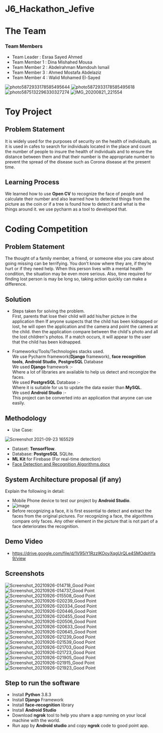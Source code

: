 # J6_Hackathon_Jefive

# The Team
### Team Members
* Team Leader : Esraa Sayed Ahmed
* Team Member 1 : Dina Mishahed Mousa
* Team Member 2 : Abdelrahman Mamdouh Ismail
* Team Member 3 : Ahmed Mostafa Abdelaziz
* Team Member 4 : Walid Mohamed El-Sayed

![photo5872933178585495644](https://user-images.githubusercontent.com/63111171/131846559-e5a3bbf8-69c1-4bff-b1dd-2e18ef862892.jpg )
![photo5872933178585495618](https://user-images.githubusercontent.com/63111171/131846564-635999dc-df73-4a47-a571-76e5fdc2a082.jpg)
![photo5875132296330327274](https://user-images.githubusercontent.com/63111171/131846565-5ea4b10e-fbec-4ecc-9fc9-cefe2ddf29d1.jpg)
![IMG_20200821_221554](https://user-images.githubusercontent.com/63111171/131846567-81d8b676-3200-4d3b-abba-351e9a5fbd8e.jpg)

# Toy Project
## Problem Statement
It is widely used for the purposes of security on the health of individuals, as it is used in cafes to search for individuals located in the place and count the number of people to insure the health of individuals and to ensure the distance between them and that their number is the appropriate number to prevent the spread of the disease such as Corona disease at the present time.
## Learning Process
We learned how to use <b>Open CV</b> to recognize the face of people and calculate their number  and also learned how to detected things from the picture as the coin or if a tree is found how to detect it and what is the things around it. we use pycharm as a tool to developed that.
 
# Coding Competition
## Problem Statement
The thought of a family member, a friend, or someone else you care about going missing can be terrifying. You don’t know where they are, if they’re hurt or if they need help. When this person lives with a mental health condition, the situation may be even more serious. Also, time required for finding lost person is may be long so, taking action quickly can make a difference.

## Solution
* Steps taken for solving the problem.
<br>First, parents that lose their child will add his/her picture in the application
then If anyone suspects that the child has been kidnapped or lost, he will open the application and the camera and point the camera at the child.
then the application compare between the child's photo and all the lost children's photos. If a match occurs, it will appear to the user that the child has been kidnapped.</br>

* Frameworks/Tools/Technologies stacks used.
<br>We use Pycharm framework(<b>Django</b> framework), <b>face recognition tools</b>, <b>Android Studio</b>, <b>PostgreSQL</b> Database</br>
We used <b>Django</b>  framework :-<br>
Where a lot of libraries are available to help us detect and recongize the faces.<br>
We used <b>PostgreSQL</b> Database :-<br>
Where it is suitable for us to update the data easier than <b>MySQL</b>.<br>
We used <b>Android Studio</b> :-<br>
This project can be converted into an application that anyone can use easily.

## Methodology 
  * Use Case:
 
  ![Screenshot 2021-09-23 165529](https://user-images.githubusercontent.com/63111171/134538337-3451c5cb-f019-4b5e-9f38-5e9d975a4f6a.png)
  * Dataset: <b>TensorFlow</b>.
  * Database: <b>PostgreSQL</b> SQLite.
  * <b>ML Kit</b> for Firebase (For real-time detection)
  * [Face Detection and Recognition Algorithms.docx](https://github.com/abdelrhman-mamdouh/J6_Hackathon_Jefive/files/7219037/Face.Detection.and.Recognition.Algorithms.docx)


## System Architecture proposal (if any)
Explain the following in detail:
  * Mobile Phone device to test our project by <b>Android Studio</b>.
  * ![image](https://user-images.githubusercontent.com/63111171/134538831-76884e8e-fd1b-4ea3-b59b-e95fd5cc43df.png)
  * Before recognizing a face, it is first essential to detect and extract the faces from the original pictures. For recognizing a face, the algorithms compare only faces. Any       other element in the picture that is not part of a face deteriorates the recognition. 


## Demo Video
* https://drive.google.com/file/d/1V95iY1RzzIKOoyXqgUrQLe4SMOdphYa9/view

## Screenshots
![Screenshot_20210926-014718_Good Point](https://user-images.githubusercontent.com/63111171/134789100-9c32fcd6-00a8-4ad8-a47e-09eb638842b7.jpg)
![Screenshot_20210926-014737_Good Point](https://user-images.githubusercontent.com/63111171/134789101-c31f7cf4-4113-40b2-9c28-40ada65c0661.jpg)
![Screenshot_20210926-015508_Good Point](https://user-images.githubusercontent.com/63111171/134789102-c685bb38-4484-4543-afbf-e169387a00fe.jpg)
![Screenshot_20210926-020239_Good Point](https://user-images.githubusercontent.com/63111171/134789103-ac5271ed-bb24-4629-986d-f71e5a25bf87.jpg)
![Screenshot_20210926-020334_Good Point](https://user-images.githubusercontent.com/63111171/134789105-caf3fadd-6206-40e3-80d5-66142266ad81.jpg)
![Screenshot_20210926-020446_Good Point](https://user-images.githubusercontent.com/63111171/134789106-0854d0ff-a798-45cf-a2fe-6e1ad52062ec.jpg)
![Screenshot_20210926-020455_Good Point](https://user-images.githubusercontent.com/63111171/134789110-a40b32a9-bd97-4c78-a9cd-88270eb9320d.jpg)
![Screenshot_20210926-020506_Good Point](https://user-images.githubusercontent.com/63111171/134789112-6384f963-d786-49bd-87f3-699bfb7ef6ac.jpg)
![Screenshot_20210926-020633_Good Point](https://user-images.githubusercontent.com/63111171/134789113-f19ba47e-c012-4603-9a8b-58b4b6699ab0.jpg)
![Screenshot_20210926-020645_Good Point](https://user-images.githubusercontent.com/63111171/134789116-b66d4462-6b08-490e-b3de-0e8a91848274.jpg)
![Screenshot_20210926-021239_Good Point](https://user-images.githubusercontent.com/63111171/134789117-d3eeb6a6-d7a7-46cb-8298-bf736bd86b25.jpg)
![Screenshot_20210926-021539_Good Point](https://user-images.githubusercontent.com/63111171/134789120-4fc2cb98-ee91-4555-bf60-0180bc2d6cc3.jpg)
![Screenshot_20210926-021703_Good Point](https://user-images.githubusercontent.com/63111171/134789121-c67efbd2-14f1-43c6-851b-a90fcdcfd949.jpg)
![Screenshot_20210926-021723_Good Point](https://user-images.githubusercontent.com/63111171/134789124-22d3f7c0-b90c-4699-ab4c-2efea9416b48.jpg)
![Screenshot_20210926-021905_Good Point](https://user-images.githubusercontent.com/63111171/134789128-9019b6a1-0307-4a95-8da8-4eab471867a6.jpg)
![Screenshot_20210926-021915_Good Point](https://user-images.githubusercontent.com/63111171/134789130-577cef6d-2ab3-4703-878e-204ffddba3cb.jpg)![Screenshot_20210926-021923_Good Point](https://user-images.githubusercontent.com/63111171/134789131-00d6a30a-3cae-44c2-86a4-270e14a26c1b.jpg)



## Step to run the software
* Install <b>Python</b> 3.8.3
* Install <b>Django</b> Framework
* Install <b>face-recognition</b> library
* Install <b>Android Studio</b>
* Download <b>ngrok</b> tool to help you share a app running on your local machine with the world.
* Run app by <b>Android studio</b> and copy <b>ngrok</b> code to good point app.


